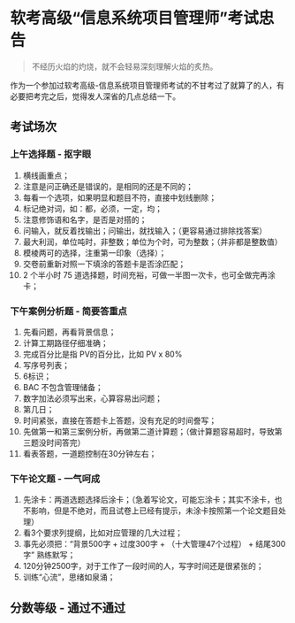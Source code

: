 # 软考高级“信息系统项目管理师”考试忠告

> 不经历火焰的灼烧，就不会轻易深刻理解火焰的炙热。

作为一个参加过软考高级-信息系统项目管理师考试的不甘考过了就算了的人，有必要把考完之后，觉得发人深省的几点总结一下。

## 考试场次

### 上午选择题 - 抠字眼

1. 横线画重点；
1. 注意是问正确还是错误的，是相同的还是不同的；
1. 每看一个选项，如果明显和题目不符，直接中划线删除；
1. 标记绝对词，如：都，必须，一定，均；
1. 注意修饰语和名字，是否是对搭的；
1. 问输入，就反着找输出；问输出，就找输入；（更容易通过排除找答案）
1. 最大利润，单位吨时，非整数；单位为个时，可为整数；（并非都是整数值）
1. 模棱两可的选择，注重第一印象（选择）；
1. 交卷前重新对照一下填涂的答题卡是否涂匹配；
1. 2 个半小时 75 道选择题，时间充裕，可做一半图一次卡，也可全做完再涂卡；

### 下午案例分析题 - 简要答重点

1. 先看问题，再看背景信息；
1. 计算工期路径仔细准确；
1. 完成百分比是指 PV的百分比，比如 PV x 80%
1. 写序号列表；
1. 6标识；
1. BAC 不包含管理储备；
1. 数字加法必须写出来，心算容易出问题；
1. 第几日；
1. 时间紧张，直接在答题卡上答题，没有充足的时间誊写；
1. 先做第一和第三案例分析，再做第二道计算题；（做计算题容易超时，导致第三题没时间答完）
1. 看表答题，一道题控制在30分钟左右；

### 下午论文题 - 一气呵成

1. 先涂卡：两道选题选择后涂卡；（急着写论文，可能忘涂卡；其实不涂卡，也不影响，但是不绝对，而且试卷上已经有提示，未涂卡按照第一个论文题目处理）
1. 看3个要求列提纲，比如对应管理的几大过程；
1. 事先必须把：“背景500字 + 过度300字 + （十大管理47个过程） + 结尾300字” 熟练默写；
1. 120分钟2500字，对于工作了一段时间的人，写字时间还是很紧张的；
1. 训练“心流”，思绪如泉涌；

## 分数等级 - 通过不通过
